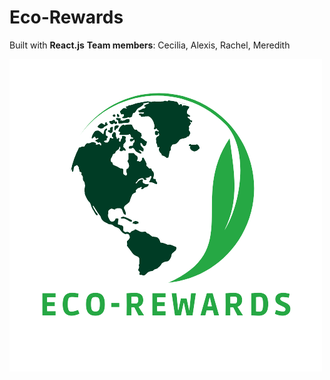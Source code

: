 # Eco-Rewards

Built with **React.js**
**Team members**: Cecilia, Alexis, Rachel, Meredith


![Logo](./eco-rewards/src/images/eco-rewards-logo.png)
